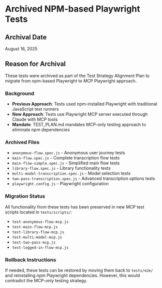 # Archived NPM-based Playwright Tests

## Archival Date
August 16, 2025

## Reason for Archival
These tests were archived as part of the Test Strategy Alignment Plan to migrate from npm-based Playwright to MCP Playwright approach.

### Background
- **Previous Approach**: Tests used npm-installed Playwright with traditional JavaScript test runners
- **New Approach**: Tests use Playwright MCP server executed through Claude with MCP tools
- **Mandate**: TEST_PLAN.md mandates MCP-only testing approach to eliminate npm dependencies

### Archived Files
- `anonymous-flow.spec.js` - Anonymous user journey tests
- `main-flow.spec.js` - Complete transcription flow tests
- `main-flow-simple.spec.js` - Simplified main flow tests
- `library-flow.spec.js` - Library functionality tests
- `multi-model-transcription.spec.js` - Model selection tests
- `two-pass-transcription.spec.js` - Advanced transcription options tests
- `playwright.config.js` - Playwright configuration

### Migration Status
All functionality from these tests has been preserved in new MCP test scripts located in `tests/scripts/`:
- `test-anonymous-flow-mcp.js`
- `test-main-flow-mcp.js`
- `test-library-flow-mcp.js`
- `test-multi-model-mcp.js`
- `test-two-pass-mcp.js`
- `test-logged-in-flow-mcp.js`

### Rollback Instructions
If needed, these tests can be restored by moving them back to `tests/e2e/` and reinstalling npm Playwright dependencies. However, this would contradict the MCP-only testing strategy.